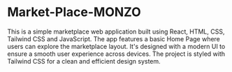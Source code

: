# Market-Place-MONZO
This is a simple marketplace web application built using React, HTML, CSS, Tailwind CSS and JavaScript. The app features a basic Home Page where users can explore the marketplace layout. It's designed with a modern UI to ensure a smooth user experience across devices. The project is styled with Tailwind CSS for a clean and efficient design system.

